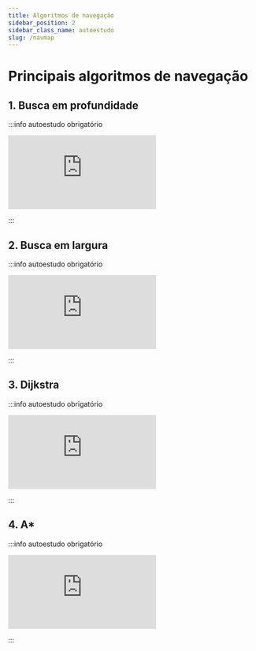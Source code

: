 ```yaml
---
title: Algoritmos de navegação
sidebar_position: 2
sidebar_class_name: autoestudo
slug: /navmap
---
```


# Principais algoritmos de navegação

## 1. Busca em profundidade

:::info autoestudo obrigatório

<div style={{ textAlign: 'center' }}>
    <iframe 
        style={{
            display: 'block',
            margin: 'auto',
            width: '100%',
            height: '50vh',
        }}
        src="https://www.youtube.com/embed/PMMc4VsIacU" 
        frameborder="0" 
        allowFullScreen>
    </iframe>
</div>

:::

## 2. Busca em largura

:::info autoestudo obrigatório

<div style={{ textAlign: 'center' }}>
    <iframe 
        style={{
            display: 'block',
            margin: 'auto',
            width: '100%',
            height: '50vh',
        }}
        src="https://www.youtube.com/embed/xlVX7dXLS64" 
        frameborder="0" 
        allowFullScreen>
    </iframe>
</div>

:::

## 3. Dijkstra

:::info autoestudo obrigatório

<div style={{ textAlign: 'center' }}>
    <iframe 
        style={{
            display: 'block',
            margin: 'auto',
            width: '100%',
            height: '50vh',
        }}
        src="https://www.youtube.com/embed/GazC3A4OQTE" 
        frameborder="0" 
        allowFullScreen>
    </iframe>
</div>

:::

## 4. A*

:::info autoestudo obrigatório

<div style={{ textAlign: 'center' }}>
    <iframe 
        style={{
            display: 'block',
            margin: 'auto',
            width: '100%',
            height: '50vh',
        }}
        src="https://www.youtube.com/embed/ySN5Wnu88nE" 
        frameborder="0" 
        allowFullScreen>
    </iframe>
</div>

:::
